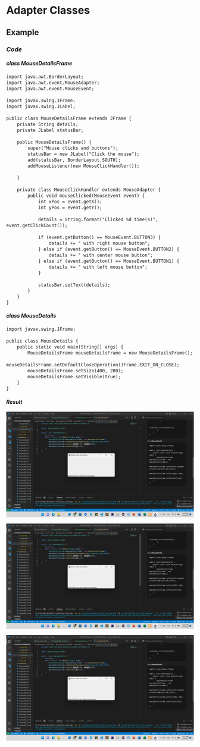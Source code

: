 # **Adapter Classes**

## **Example**

### ***Code***

#### *class* ***MouseDetailsFrame***

```
import java.awt.BorderLayout;
import java.awt.event.MouseAdapter;
import java.awt.event.MouseEvent;

import javax.swing.JFrame;
import javax.swing.JLabel;

public class MouseDetailsFrame extends JFrame {
    private String details;
    private JLabel statusBar;

    public MouseDetailsFrame() {
        super("Mouse clicks and buttons");
        statusBar = new JLabel("Click the mouse");
        add(statusBar, BorderLayout.SOUTH);
        addMouseListener(new MouseClickHandler());

    }

    private class MouseClickHandler extends MouseAdapter {
        public void mouseClicked(MouseEvent event) {
            int xPos = event.getX();
            int yPos = event.getY();

            details = String.format("Clicked %d time(s)", event.getClickCount());

            if (event.getButton() == MouseEvent.BUTTON3) {
                details += " with right mouse button";
            } else if (event.getButton() == MouseEvent.BUTTON2) {
                details += " with center mouse button";
            } else if (event.getButton() == MouseEvent.BUTTON1) {
                details += " with left mouse button";
            }

            statusBar.setText(details);
        }
    }
}
```

#### *class* ***MouseDetails***

```
import javax.swing.JFrame;

public class MouseDetails {
    public static void main(String[] args) {
        MouseDetailsFrame mouseDetailsFrame = new MouseDetailsFrame();
        mouseDetailsFrame.setDefaultCloseOperation(JFrame.EXIT_ON_CLOSE);
        mouseDetailsFrame.setSize(400, 200);
        mouseDetailsFrame.setVisible(true);
    }
}
```

#### ***Result***

![](/code/assets/images/java_swing/section09/section09_15/MouseDetails%5Bpic1%5D.png)

![](/code/assets/images/java_swing/section09/section09_15/MouseDetails%5Bpic2%5D.png)

![](/code/assets/images/java_swing/section09/section09_15/MouseDetails%5Bpic3%5D.png)